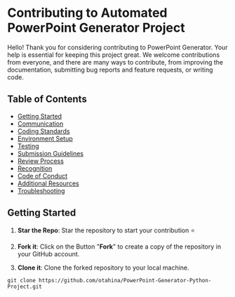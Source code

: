 # Contributing to Automated PowerPoint Generator Project

Hello! Thank you for considering contributing to PowerPoint Generator. Your help is essential for keeping this project great. We welcome contributions from everyone, and there are many ways to contribute, from improving the documentation, submitting bug reports and feature requests, or writing code.

## Table of Contents

- [Getting Started](#getting-started)
- [Communication](#communication)
- [Coding Standards](#coding-standards)
- [Environment Setup](#environment-setup)
- [Testing](#testing)
- [Submission Guidelines](#submission-guidelines)
- [Review Process](#review-process)
- [Recognition](#recognition)
- [Code of Conduct](#code-of-conduct)
- [Additional Resources](#additional-resources)
- [Troubleshooting](#troubleshooting)

## Getting Started

1. **Star the Repo**: Star the repository to start your contribution ⭐️

2. **Fork it**: Click on the Button "**Fork**" to create a copy of the repository in your GitHub account.

3. **Clone it**: Clone the forked repository to your local machine.

```
git clone https://github.com/otahina/PowerPoint-Generator-Python-Project.git
```

